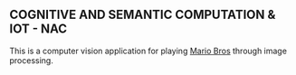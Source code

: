 ## COGNITIVE AND SEMANTIC COMPUTATION & IOT - NAC

This is a computer vision application for playing [Mario Bros](https://supermarioemulator.com/mario.php) through image processing.
